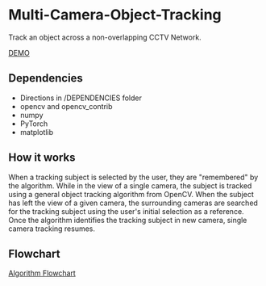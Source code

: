 # Multi-Camera-Object-Tracking
Track an object across a non-overlapping CCTV Network.

[DEMO](https://youtu.be/8q7Zv_42oH0)

## Dependencies
+ Directions in /DEPENDENCIES folder
+ opencv and opencv_contrib
+ numpy
+ PyTorch
+ matplotlib

## How it works

When a tracking subject is selected by the user, they are "remembered" by the algorithm. While in the view of a single camera, the subject is tracked using a general object tracking algorithm from OpenCV. When the subject has left the view of a given camera, the surrounding cameras are searched for the tracking subject using the user's initial selection as a reference. Once the algorithm identifies the tracking subject in new camera, single camera tracking resumes.

## Flowchart
[Algorithm Flowchart](algorithm-chart.pdf)

